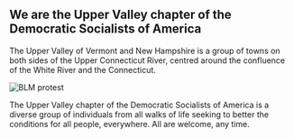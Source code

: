 ## We are the Upper Valley chapter of the Democratic Socialists of America

The Upper Valley of Vermont and New Hampshire is a group of towns on both sides of the Upper Connecticut River, centred around the confluence of the White River and the Connecticut. 



![BLM protest](/img/blmgreen.jpg "BLM protest")

The Upper Valley chapter of the Democratic Socialists of America is a diverse group of individuals from all walks of life seeking to better the conditions for all people, everywhere. All are welcome, any time.
